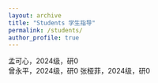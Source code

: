 ```yaml
---
layout: archive
title: "Students 学生指导"
permalink: /students/
author_profile: true
---
```

  
孟可心，2024级，研0  
曾永平，2024级，研0
张桠菲，2024级，研0
